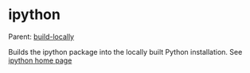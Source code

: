 ipython
=======

Parent: [build-locally](../../README.md)

Builds the ipython package into the locally built Python installation. See [ipython home page](http://ipython.org/)

